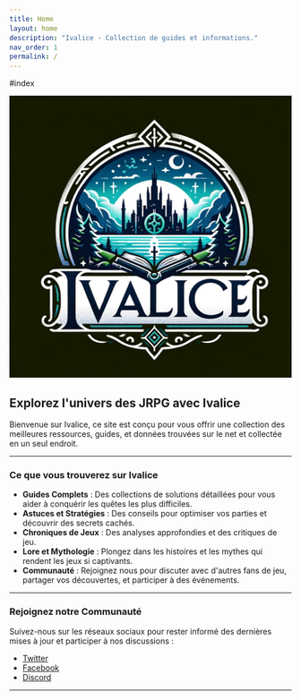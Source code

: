 ```yaml
---
title: Home
layout: home
description: "Ivalice - Collection de guides et informations."   
nav_order: 1
permalink: /
---
```

#index

![logo](images/logo.jpg)

## Explorez l'univers des JRPG avec Ivalice

Bienvenue sur Ivalice, ce site est conçu pour vous offrir une collection des meilleures ressources, guides, et données trouvées sur le net et collectée en un seul endroit.

---

### Ce que vous trouverez sur Ivalice

- **Guides Complets** : Des collections de solutions détaillées pour vous aider à conquérir les quêtes les plus difficiles.
- **Astuces et Stratégies** : Des conseils pour optimiser vos parties et découvrir des secrets cachés.
- **Chroniques de Jeux** : Des analyses approfondies et des critiques de jeu.
- **Lore et Mythologie** : Plongez dans les histoires et les mythes qui rendent les jeux si captivants.
- **Communauté** : Rejoignez nous pour discuter avec d'autres fans de jeu, partager vos découvertes, et participer à des événements.

---

### Rejoignez notre Communauté

Suivez-nous sur les réseaux sociaux pour rester informé des dernières mises à jour et participer à nos discussions :
- [Twitter](https://twitter.com/ivalice)
- [Facebook](https://facebook.com/ivalice)
- [Discord](https://discord.gg/ivalice)

---
